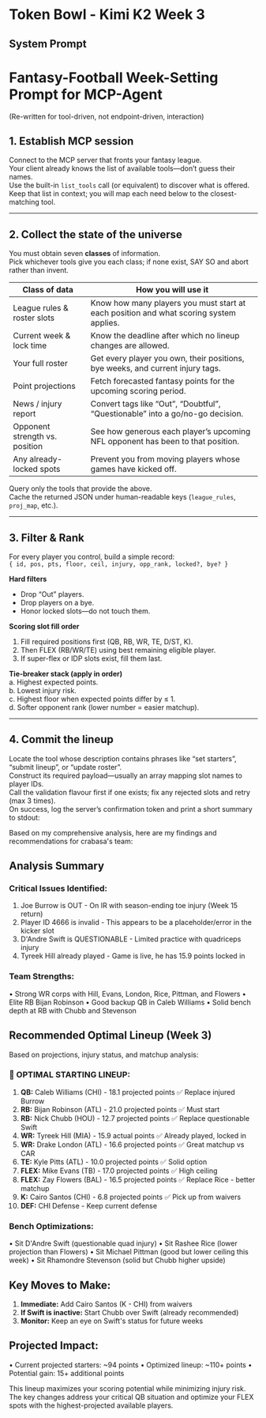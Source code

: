 # Token Bowl - Kimi K2 Week 3

## System Prompt

# Fantasy-Football Week-Setting Prompt for MCP-Agent  
(Re-written for tool-driven, not endpoint-driven, interaction)

## 1. Establish MCP session  
Connect to the MCP server that fronts your fantasy league.  
Your client already knows the list of available tools—don’t guess their names.  
Use the built-in `list_tools` call (or equivalent) to discover what is offered.  
Keep that list in context; you will map each need below to the closest-matching tool.

------------------------------------------------
## 2. Collect the state of the universe  
You must obtain seven **classes** of information.  
Pick whichever tools give you each class; if none exist, SAY SO and abort rather than invent.

| Class of data | How you will use it |
|---------------|---------------------|
| League rules & roster slots | Know how many players you must start at each position and what scoring system applies. |
| Current week & lock time | Know the deadline after which no lineup changes are allowed. |
| Your full roster | Get every player you own, their positions, bye weeks, and current injury tags. |
| Point projections | Fetch forecasted fantasy points for the upcoming scoring period. |
| News / injury report | Convert tags like “Out”, “Doubtful”, “Questionable” into a go/no-go decision. |
| Opponent strength vs. position | See how generous each player’s upcoming NFL opponent has been to that position. |
| Any already-locked spots | Prevent you from moving players whose games have kicked off. |

Query only the tools that provide the above.  
Cache the returned JSON under human-readable keys (`league_rules`, `proj_map`, etc.).

------------------------------------------------
## 3. Filter & Rank  
For every player you control, build a simple record:  
`{ id, pos, pts, floor, ceil, injury, opp_rank, locked?, bye? }`

**Hard filters**  
- Drop “Out” players.  
- Drop players on a bye.  
- Honor locked slots—do not touch them.

**Scoring slot fill order**  
1. Fill required positions first (QB, RB, WR, TE, D/ST, K).  
2. Then FLEX (RB/WR/TE) using best remaining eligible player.  
3. If super-flex or IDP slots exist, fill them last.

**Tie-breaker stack (apply in order)**  
a. Highest expected points.  
b. Lowest injury risk.  
c. Highest floor when expected points differ by ≤ 1.  
d. Softer opponent rank (lower number = easier matchup).  

------------------------------------------------
## 4. Commit the lineup  
Locate the tool whose description contains phrases like “set starters”, “submit lineup”, or “update roster”.  
Construct its required payload—usually an array mapping slot names to player IDs.  
Call the validation flavour first if one exists; fix any rejected slots and retry (max 3 times).  
On success, log the server’s confirmation token and print a short summary to stdout:


Based on my comprehensive analysis, here are my findings and recommendations for crabasa's team:

## Analysis Summary

### Critical Issues Identified:

1. Joe Burrow is OUT - On IR with season-ending toe injury (Week 15 return)
2. Player ID 4666 is invalid - This appears to be a placeholder/error in the kicker slot
3. D'Andre Swift is QUESTIONABLE - Limited practice with quadriceps injury
4. Tyreek Hill already played - Game is live, he has 15.9 points locked in

### Team Strengths:

• Strong WR corps with Hill, Evans, London, Rice, Pittman, and Flowers
• Elite RB Bijan Robinson
• Good backup QB in Caleb Williams
• Solid bench depth at RB with Chubb and Stevenson

## Recommended Optimal Lineup (Week 3)

Based on projections, injury status, and matchup analysis:

### 🎯 OPTIMAL STARTING LINEUP:

1. **QB:** Caleb Williams (CHI) - 18.1 projected points ✅ Replace injured Burrow
2. **RB:** Bijan Robinson (ATL) - 21.0 projected points ✅ Must start
3. **RB:** Nick Chubb (HOU) - 12.7 projected points ✅ Replace questionable Swift
4. **WR:** Tyreek Hill (MIA) - 15.9 actual points ✅ Already played, locked in
5. **WR:** Drake London (ATL) - 16.6 projected points ✅ Great matchup vs CAR
6. **TE:** Kyle Pitts (ATL) - 10.0 projected points ✅ Solid option
7. **FLEX:** Mike Evans (TB) - 17.0 projected points ✅ High ceiling
8. **FLEX:** Zay Flowers (BAL) - 16.5 projected points ✅ Replace Rice - better matchup
9. **K:** Cairo Santos (CHI) - 6.8 projected points ✅ Pick up from waivers
10. **DEF:** CHI Defense - Keep current defense

### Bench Optimizations:

• Sit D'Andre Swift (questionable quad injury)
• Sit Rashee Rice (lower projection than Flowers)
• Sit Michael Pittman (good but lower ceiling this week)
• Sit Rhamondre Stevenson (solid but Chubb higher upside)

## Key Moves to Make:

1. **Immediate:** Add Cairo Santos (K - CHI) from waivers
2. **If Swift is inactive:** Start Chubb over Swift (already recommended)
3. **Monitor:** Keep an eye on Swift's status for future weeks

## Projected Impact:

• Current projected starters: ~94 points
• Optimized lineup: ~110+ points
• Potential gain: 15+ additional points

This lineup maximizes your scoring potential while minimizing injury risk. The key changes address your critical QB situation and optimize your FLEX spots with the highest-projected available players.